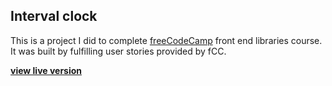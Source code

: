 ## Interval clock

This is a project I did to complete [freeCodeCamp](https://www.freecodecamp.org) front end libraries course. It was built by fulfilling user stories provided by fCC.

**[view live version](https://learning-project-03.netlify.app/)**